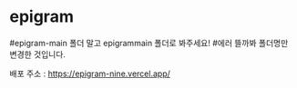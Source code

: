 # epigram
#epigram-main 폴더 말고 epigrammain 폴더로 봐주세요!
#에러 뜰까봐 폴더명만 변경한 것입니다.

배포 주소 : https://epigram-nine.vercel.app/
